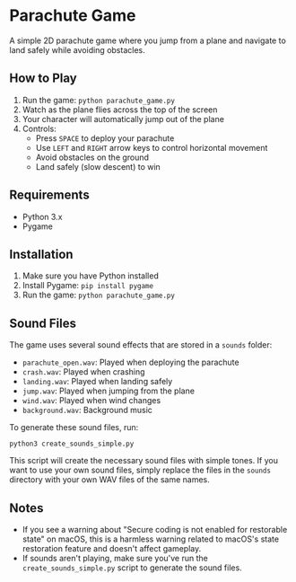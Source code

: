 # Parachute Game

A simple 2D parachute game where you jump from a plane and navigate to land safely while avoiding obstacles.

## How to Play

1. Run the game: `python parachute_game.py`
2. Watch as the plane flies across the top of the screen
3. Your character will automatically jump out of the plane
4. Controls:
   - Press `SPACE` to deploy your parachute
   - Use `LEFT` and `RIGHT` arrow keys to control horizontal movement
   - Avoid obstacles on the ground
   - Land safely (slow descent) to win

## Requirements

- Python 3.x
- Pygame

## Installation

1. Make sure you have Python installed
2. Install Pygame: `pip install pygame`
3. Run the game: `python parachute_game.py`

## Sound Files

The game uses several sound effects that are stored in a `sounds` folder:
- `parachute_open.wav`: Played when deploying the parachute
- `crash.wav`: Played when crashing
- `landing.wav`: Played when landing safely
- `jump.wav`: Played when jumping from the plane
- `wind.wav`: Played when wind changes
- `background.wav`: Background music

To generate these sound files, run:
```
python3 create_sounds_simple.py
```

This script will create the necessary sound files with simple tones. If you want to use your own sound files, simply replace the files in the `sounds` directory with your own WAV files of the same names.

## Notes

- If you see a warning about "Secure coding is not enabled for restorable state" on macOS, this is a harmless warning related to macOS's state restoration feature and doesn't affect gameplay.
- If sounds aren't playing, make sure you've run the `create_sounds_simple.py` script to generate the sound files.